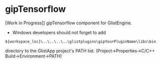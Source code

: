 # gipTensorflow
[Work in Progress]]
gipTensorflow component for GlistEngine.

- Windows developers should not forget to add
```
${workspace_loc}\..\..\..\..\glistplugins\gipYourPluginName\libs\bin
```
directory to the GlistApp project's PATH list.
(Project->Properties->C/C++ Build->Environment->PATH)
